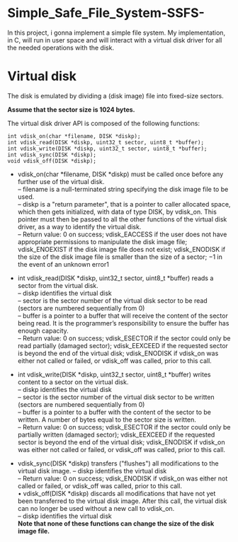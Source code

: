 # Simple_Safe_File_System-SSFS-
In this project, i gonna implement a simple file system. My implementation, in C, will run in user space and will interact with a virtual disk driver for all the needed operations with the disk.

# Virtual disk
The disk is emulated by dividing a (disk image) file into fixed-size sectors. 

**Assume that the sector size is 1024 bytes.**

The virtual disk driver API is composed of the following functions:
```
int vdisk_on(char *filename, DISK *diskp);
int vdisk_read(DISK *diskp, uint32_t sector, uint8_t *buffer);
int vdisk_write(DISK *diskp, uint32_t sector, uint8_t *buffer);
int vdisk_sync(DISK *diskp);
void vdisk_off(DISK *diskp);
```

* vdisk_on(char *filename, DISK *diskp) must be called once before any further use of the virtual disk.</br>
– filename is a null-terminated string specifying the disk image file to be used.</br>
– diskp is a "return parameter", that is a pointer to caller allocated space, which then gets initialized, with data of type DISK, by vdisk_on. This pointer must then be passed to all the other functions of the virtual disk driver, as a way to identify the virtual disk.</br>
– Return value: 0 on success; vdisk_EACCESS if the user does not have appropriate permissions to manipulate the disk image file; vdisk_ENOEXIST if the disk image file does
not exist; vdisk_ENODISK if the size of the disk image file is smaller than the size of a
sector; −1 in the event of an unknown error1</br>

* int vdisk_read(DISK *diskp, uint32_t sector, uint8_t *buffer) reads a sector from
the virtual disk.</br>
– diskp identifies the virtual disk</br>
– sector is the sector number of the virtual disk sector to be read (sectors are numbered
sequentially from 0)</br>
– buffer is a pointer to a buffer that will receive the content of the sector being read. It
is the programmer’s responsibility to ensure the buffer has enough capacity.</br>
– Return value: 0 on success; vdisk_ESECTOR if the sector could only be read partially
(damaged sector); vdisk_EEXCEED if the requested sector is beyond the end of the
virtual disk; vdisk_ENODISK if vdisk_on was either not called or failed, or vdisk_off
was called, prior to this call.</br>
* int vdisk_write(DISK *diskp, uint32_t sector, uint8_t *buffer) writes content to
a sector on the virtual disk.</br>
– diskp identifies the virtual disk</br>
– sector is the sector number of the virtual disk sector to be written (sectors are numbered sequentially from 0)</br>
– buffer is a pointer to a buffer with the content of the sector to be written. A number
of bytes equal to the sector size is written.</br>
– Return value: 0 on success; vdisk_ESECTOR if the sector could only be partially written
(damaged sector); vdisk_EEXCEED if the requested sector is beyond the end of the
virtual disk; vdisk_ENODISK if vdisk_on was either not called or failed, or vdisk_off
was called, prior to this call.</br>

* vdisk_sync(DISK *diskp) transfers ("flushes") all modifications to the virtual disk image.
– diskp identifies the virtual disk</br>
– Return value: 0 on success; vdisk_ENODISK if vdisk_on was either not called or failed,
or vdisk_off was called, prior to this call.</br>
• vdisk_off(DISK *diskp) discards all modifications that have not yet been transferred to
the virtual disk image. After this call, the virtual disk can no longer be used without a new
call to vdisk_on.</br>
– diskp identifies the virtual disk</br>
**Note that none of these functions can change the size of the disk image file.**

